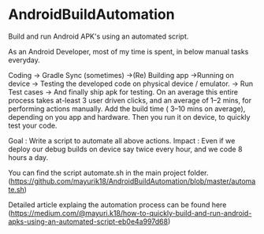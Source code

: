 # AndroidBuildAutomation
Build and run Android APK's using an automated script.

As an Android Developer, most of my time is spent, in below manual tasks everyday.

Coding -> Gradle Sync (sometimes) ->(Re) Building app ->Running on device -> Testing the developed code on physical device / emulator. -> Run Test cases -> And finally ship apk for testing.
On an average this entire process takes at-least 3 user driven clicks, and an average of 1–2 mins, for performing actions manually. Add the build time ( 3–10 mins on average), depending on you app and hardware. Then you run it on device, to quickly test your code.

Goal : Write a script to automate all above actions.
Impact : Even if we deploy our debug builds on device say twice every hour, and we code 8 hours a day.

You can find the script automate.sh in the main project folder. (https://github.com/mayurik18/AndroidBuildAutomation/blob/master/automate.sh)

Detailed article explaing the automation process can be found here (https://medium.com/@mayuri.k18/how-to-quickly-build-and-run-android-apks-using-an-automated-script-eb0e4a997d68)
